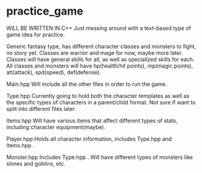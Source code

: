 # practice_game


 WILL BE WRITTEN IN C++
 Just messing around with a text-based type of game idea for practice.

  Generic fantasy type, has different character classes and monsters to fight, no story yet.
     Classes are warrior and mage for now, maybe more later.
         Classes will have general skills for all, as well as specialized skills for each.
  All classes and monsters will have hp(health/hit points), mp(magic points), att(attack), spd(speed), def(defense).
  
  
  Main.hpp
     Will include all the other files in order to run the game.

  Type.hpp
     Currently going to hold both the character templates as well as the specific types of characters in a parent/child format. Not sure if want to split into different files later.

  Items.hpp
     Will have various items that affect different types of stats, including character equipment(maybe).

 Player.hpp
     Holds all character information, includes Type.hpp and Items.hpp .

 Monster.hpp
     Includes Type.hpp .
     Will have different types of monsters like slimes and goblins, etc.
